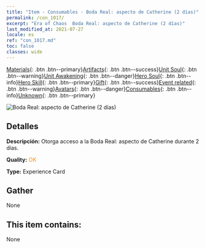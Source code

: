 ```yaml
---
title: "Item - Consumables - Boda Real: aspecto de Catherine (2 días)"
permalink: /con_1017/
excerpt: "Era of Chaos  Boda Real: aspecto de Catherine (2 días)"
last_modified_at: 2021-07-27
locale: es
ref: "con_1017.md"
toc: false
classes: wide
---
```

 [Materials](/ItemsES/){: .btn .btn--primary}[Artifacts](/ItemsES/Artifacts/){: .btn .btn--success}[Unit Soul](/ItemsES/UnitSoul/){: .btn .btn--warning}[Unit Awakening](/ItemsES/UnitAwakening/){: .btn .btn--danger}[Hero Soul](/ItemsES/HeroSoul/){: .btn .btn--info}[Hero Skill](/ItemsES/HeroSkill/){: .btn .btn--primary}[Gift](/ItemsES/Gift/){: .btn .btn--success}[Event related](/ItemsES/Events/){: .btn .btn--warning}[Avatars](/ItemsES/Avatars/){: .btn .btn--danger}[Consumables](/ItemsES/Consumables/){: .btn .btn--info}[Unknown](/ItemsES/Unknown/){: .btn .btn--primary}

 ![Boda Real: aspecto de Catherine (2 días)](/images/h/h_Catherine8.jpg)

## Detalles
 **Descripción:** Otorga acceso a la Boda Real: aspecto de Catherine durante 2 días.

 **Quality:** <span style="color: #FF8C00">OK</span>

 **Type:** Experience Card

## Gather

  None

## This item contains:

  None

